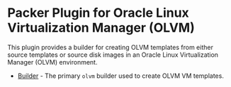 # Packer Plugin for Oracle Linux Virtualization Manager (OLVM)

This plugin provides a builder for creating OLVM templates from either source templates or source disk images in an Oracle Linux Virtualization Manager (OLVM) environment.

* [Builder](builders/builder.md) - The primary `olvm` builder used to create OLVM VM templates.
